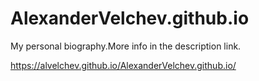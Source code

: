 # AlexanderVelchev.github.io
My personal biography.More info in the description link.

https://alvelchev.github.io/AlexanderVelchev.github.io/

